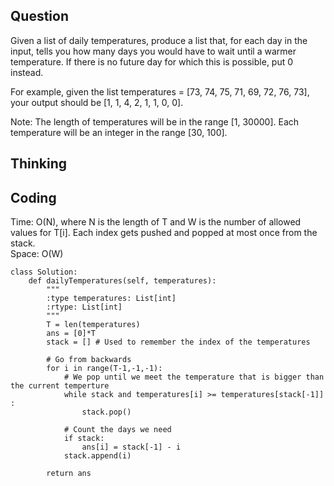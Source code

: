 ## Question
Given a list of daily temperatures, produce a list that, for each day in the input, tells you how many days you would have to wait until a warmer temperature. If there is no future day for which this is possible, put 0 instead.<br>

For example, given the list temperatures = [73, 74, 75, 71, 69, 72, 76, 73], your output should be [1, 1, 4, 2, 1, 1, 0, 0].<br>

Note: The length of temperatures will be in the range [1, 30000]. Each temperature will be an integer in the range [30, 100].

## Thinking


## Coding
Time: O(N), where N is the length of T and W is the number of allowed values for T[i]. Each index gets pushed and popped at most once from the stack. <br>
Space: O(W)
```python3
class Solution:
    def dailyTemperatures(self, temperatures):
        """
        :type temperatures: List[int]
        :rtype: List[int]
        """
        T = len(temperatures)
        ans = [0]*T
        stack = [] # Used to remember the index of the temperatures
        
        # Go from backwards
        for i in range(T-1,-1,-1):
            # We pop until we meet the temperature that is bigger than the current temperture
            while stack and temperatures[i] >= temperatures[stack[-1]] :
                stack.pop()
            
            # Count the days we need 
            if stack:
                ans[i] = stack[-1] - i
            stack.append(i)
                
        return ans
```

